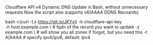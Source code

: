 Cloudflare API v4 Dynamic DNS Update in Bash, without unnecessary requests
Now the script also supports v6(AAAA DDNS Recoards)

bash <(curl -Ls https://git.io/JKYvj) -k cloudflare-api-key \
 -h host.example.com \     # fqdn of the record you want to update
 -z example.com \          # will show you all zones if forgot, but you need this
 -t A|AAAA                 # specify ipv4/ipv6, default: ipv4
